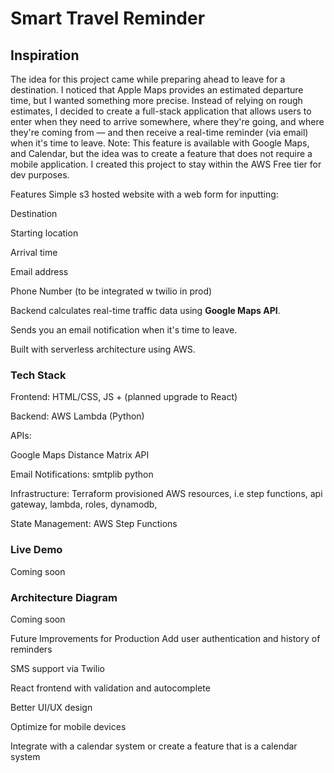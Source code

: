 # Smart Travel Reminder
## Inspiration

The idea for this project came while preparing ahead to leave for a destination. I noticed that Apple Maps provides an estimated departure time, but I wanted something more precise. Instead of relying on rough estimates, I decided to create a full-stack application that allows users to enter when they need to arrive somewhere, where they're going, and where they're coming from — and then receive a real-time reminder (via email) when it's time to leave. Note: This feature is available with Google Maps, and Calendar, but the idea was to create a feature that does not require a mobile application. I created this project to stay within the AWS Free tier for dev purposes.

Features
Simple s3 hosted website with a web form for inputting:

Destination

Starting location

Arrival time

Email address

Phone Number (to be integrated w twilio in prod)

Backend calculates real-time traffic data using **Google Maps API**.

Sends you an email notification when it's time to leave.

Built with serverless architecture using AWS.

### Tech Stack
Frontend: HTML/CSS, JS + (planned upgrade to React)

Backend: AWS Lambda (Python)

APIs:

Google Maps Distance Matrix API

Email Notifications: smtplib python

Infrastructure: Terraform provisioned AWS resources, i.e step functions, api gateway, lambda, roles, dynamodb,

State Management: AWS Step Functions

### Live Demo
Coming soon 

### Architecture Diagram
Coming soon 

Future Improvements for Production
Add user authentication and history of reminders

SMS support via Twilio

React frontend with validation and autocomplete

Better UI/UX design

Optimize for mobile devices

Integrate with a calendar system or create a feature that is a calendar system
